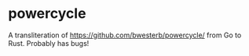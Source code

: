 # powercycle

A transliteration of https://github.com/bwesterb/powercycle/ from Go to Rust. Probably has bugs!
